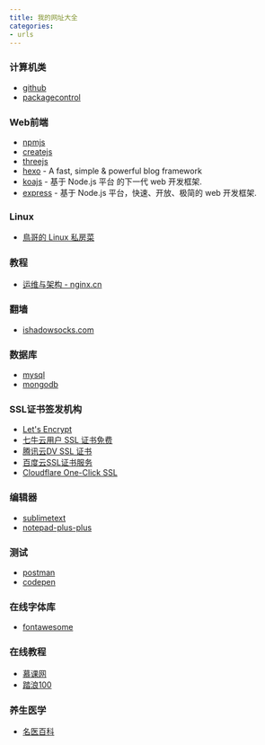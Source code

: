 ```yaml
---
title: 我的网址大全
categories:
- urls
---
```

### 计算机类
- [github](https://github.com/)
- [packagecontrol](https://packagecontrol.io/)

### Web前端
- [npmjs](https://www.npmjs.com/)
- [createjs](http://createjs.com/)
- [threejs](https://threejs.org/)
- [hexo](https://hexo.io/) - A fast, simple & powerful blog framework
- [koajs](http://koajs.com/) - 基于 Node.js 平台 的下一代 web 开发框架.
- [express](http://www.expressjs.com/) - 基于 Node.js 平台，快速、开放、极简的 web 开发框架.

### Linux
- [鳥哥的 Linux 私房菜](http://linux.vbird.org/)

### 教程
- [运维与架构 - nginx.cn](http://www.nginx.cn)

### 翻墙
- [ishadowsocks.com](http://ishadowsocks.com/)

### 数据库
- [mysql](https://mysql.com/)
- [mongodb](https://mongodb.com/)

### SSL证书签发机构
- [Let's Encrypt](https://letsencrypt.org/)
- [七牛云用户 SSL 证书免费](https://www.qiniu.com/)
- [腾讯云DV SSL 证书](https://www.qcloud.com/)
- [百度云SSL证书服务](https://cloud.baidu.com/product/cas.html)
- [Cloudflare One-Click SSL](https://www.cloudflare.com/ssl/)

### 编辑器
- [sublimetext](http://www.sublimetext.com/)
- [notepad-plus-plus](https://notepad-plus-plus.org/)

### 测试
- [postman](https://www.getpostman.com/)
- [codepen](https://codepen.io/)

### 在线字体库
- [fontawesome](http://fontawesome.io/)

### 在线教程
- [慕课网](http://www.imooc.com/)
- [踏浪100](http://www.talang100.com/)

### 养生医学
- [名医百科](http://www.baikemy.com/)